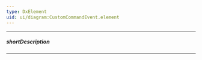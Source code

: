 ```yaml
---
type: DxElement
uid: ui/diagram:CustomCommandEvent.element
---
```

---
##### shortDescription
<!-- Description goes here -->

---
<!-- Description goes here -->